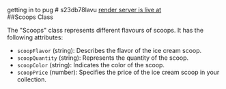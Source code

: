 getting in to pug # s23db78lavu
[render server is live at](https://s23db78lavu.onrender.com)
<br>
##Scoops Class

The "Scoops" class represents different flavours of scoops. It has the following attributes:


- `scoopFlavor` (string): Describes the flavor of the ice cream scoop.
- `scoopQuantity` (string): Represents the quantity of the scoop.
- `scoopColor` (string): Indicates the color of the scoop.
- `scoopPrice` (number): Specifies the price of the ice cream scoop in your collection.